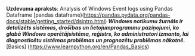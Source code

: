 **Uzdevuma apraksts**:
Analysis of Windows Event logs using Pandas Dataframe
[pandas dataframe)(https://pandas.pydata.org/pandas-docs/stable/getting_started/dsintro.html)
***Windows notikumu žurnāls ir detalizēts sistēmas, drošības un lietojumprogrammu paziņojumi, ko glabā Windows operētājsistēma, reģistrs, ko administratori izmanto, lai diagnosticētu sistēmas problēmas un prognozētu problēmas nākotnē.***
[Basics] (https://www.learnpython.org/en/Pandas_Basics)
